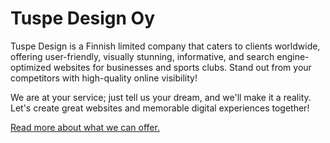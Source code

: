 # Tuspe Design Oy

Tuspe Design is a Finnish limited company that caters to clients worldwide, offering user-friendly, visually stunning, informative, and search engine-optimized websites for businesses and sports clubs. Stand out from your competitors with high-quality online visibility!

We are at your service; just tell us your dream, and we'll make it a reality. Let's create great websites and memorable digital experiences together!

[Read more about what we can offer.](https://tuspe.com/en/websites)
